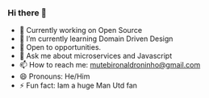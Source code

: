 ### Hi there 👋

<!--
**mutebironald/mutebironald** is a ✨ _special_ ✨ repository because its `README.md` (this file) appears on your GitHub profile.

-->


- 🔭 Currently working on Open Source
- 🌱 I’m currently learning Domain Driven Design
- 👯 Open to opportunities.
- 💬 Ask me about microservices and Javascript
- 📫 How to reach me: mutebironaldroninho@gmail.com
- 😄 Pronouns: He/Him
- ⚡ Fun fact: Iam a huge Man Utd fan

